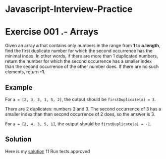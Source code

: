 # Javascript-Interview-Practice

# Exercise 001 .- Arrays
Given an array **a** that contains only numbers in the range from **1** to **a.length**, find the first duplicate number for which the second occurrence has the minimal index. In other words, if there are more than 1 duplicated numbers, return the number for which the second occurrence has a smaller index than the second occurrence of the other number does. If there are no such elements, return **-1**.

## Example

For ```a = [2, 3, 3, 1, 5, 2]```, the output should be
```firstDuplicate(a) = 3```.

There are 2 duplicates: numbers 2 and 3. The second occurrence of 3 has a smaller index than than second occurrence of 2 does, so the answer is 3.

For ```a = [2, 4, 3, 5, 1]```, the output should be
```firstDuplicate(a) = -1```.

## Solution

Here is my [solution](001-first-Duplicate-in-an-Array.js)
11 Run tests approved
